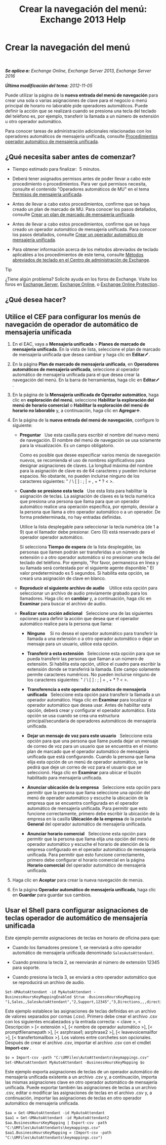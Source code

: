 ﻿---
title: 'Crear la navegación del menú: Exchange 2013 Help'
TOCTitle: Crear la navegación del menú
ms:assetid: 3cfc9a01-0a61-4d15-9561-621568dc30d9
ms:mtpsurl: https://technet.microsoft.com/es-es/library/Aa997471(v=EXCHG.150)
ms:contentKeyID: 49895584
ms.date: 05/22/2018
mtps_version: v=EXCHG.150
f1_keywords:
- Microsoft.Exchange.Management.SnapIn.Esm.OrganizationConfiguration.UnifiedMessaging.AutoAttendantKeyMappingControl
ms.translationtype: MT
---

# Crear la navegación del menú

 

_**Se aplica a:** Exchange Online, Exchange Server 2013, Exchange Server 2016_

_**Última modificación del tema:** 2012-11-05_

Puede utilizar la página de la **nueva entrada del menú de navegación** para crear una sola o varias asignaciones de clave para el negocio o menú principal de horario no laborable pide operadores automáticos. Puede definir la acción que se realizará cuando se presiona una tecla del teclado del teléfono es, por ejemplo, transferir la llamada a un número de extensión u otro operador automático.

Para conocer tareas de administración adicionales relacionadas con los operadores automáticos de mensajería unificada, consulte [Procedimientos operador automático de mensajería unificada](um-auto-attendant-procedures-exchange-2013-help.md).

## ¿Qué necesita saber antes de comenzar?

  - Tiempo estimado para finalizar:  5 minutos.

  - Deberá tener asignados permisos antes de poder llevar a cabo este procedimiento o procedimientos. Para ver qué permisos necesita, consulte el contenido "Operadores automáticos de MU" en el tema [Permisos de mensajería unificada](unified-messaging-permissions-exchange-2013-help.md).

  - Antes de llevar a cabo estos procedimientos, confirme que se haya creado un plan de marcado de MU. Para conocer los pasos detallados, consulte [Crear un plan de marcado de mensajería unificada](create-a-um-dial-plan-exchange-2013-help.md).

  - Antes de llevar a cabo estos procedimientos, confirme que se haya creado un operador automático de mensajería unificada. Para conocer los pasos detallados, consulte [Crear un operador automático de mensajería unificada](create-a-um-auto-attendant-exchange-2013-help.md).

  - Para obtener información acerca de los métodos abreviados de teclado aplicables a los procedimientos de este tema, consulte [Métodos abreviados de teclado en el Centro de administración de Exchange](keyboard-shortcuts-in-the-exchange-admin-center-exchange-online-protection-help.md).


> [!TIP]
> ¿Tiene algún problema? Solicite ayuda en los foros de Exchange. Visite los foros en <A href="https://go.microsoft.com/fwlink/p/?linkid=60612">Exchange Server</A>, <A href="https://go.microsoft.com/fwlink/p/?linkid=267542">Exchange Online</A>, o <A href="https://go.microsoft.com/fwlink/p/?linkid=285351">Exchange Online Protection</A>..



## ¿Qué desea hacer?

## Utilice el CEF para configurar los menús de navegación de operador de automático de mensajería unificada

1.  En el EAC, vaya a **Mensajería unificada** \> **Planes de marcado de mensajería unificada**. En la vista de lista, seleccione el plan de marcado de mensajería unificada que desea cambiar y haga clic en **Editar**![Icono Editar](images/Bb124582.6f53ccb2-1f13-4c02-bea0-30690e6ea71d(EXCHG.150).gif "Icono Editar").

2.  En la página **Plan de marcado de mensajería unificada**, en **Operadores automáticos de mensajería unificada**, seleccione al operador automático de mensajería unificada para el que desea crear la navegación del menú. En la barra de herramientas, haga clic en **Editar**![Icono Editar](images/Bb124582.6f53ccb2-1f13-4c02-bea0-30690e6ea71d(EXCHG.150).gif "Icono Editar").

3.  En la página de la **Mensajería unificada de Operador automático**, haga clic en **exploración del menú**, seleccione **Habilitar la exploración del menú de horario comercial** o **Habilitar la exploración del menú de horario no laborable** y, a continuación, haga clic en **Agregar**![Agregar icono](images/JJ218640.c1e75329-d6d7-4073-a27d-498590bbb558(EXCHG.150).gif "Agregar icono").

4.  En la página de la **nueva entrada del menú de navegación**, configure lo siguiente:
    
      - **Preguntar**   Use esta casilla para escribir el nombre del nuevo menú de navegación. El nombre del menú de navegación se usa solamente para la visualización. Es un campo obligatorio.
        
        Como es posible que desee especificar varios menús de navegación nuevos, se recomienda el uso de nombres significativos para designar asignaciones de claves. La longitud máxima del nombre para la asignación de clave es de 64 caracteres y pueden incluirse espacios. No obstante, no pueden incluirse ninguno de los caracteres siguientes: " / \\ \[ \] : ; | = , + \* ? \< \>.
    
      - **Cuando se presione esta tecla**   Use esta lista para habilitar la asignación de teclas. La asignación de claves es la tecla numérica que presiona una persona que llama para que un operador automático realice una operación específica, por ejemplo, desviar a la persona que llama a otro operador automático o a un operador. De forma predeterminada, no hay entradas definidas.
        
        Utilice la lista desplegable para seleccionar la tecla numérica (de 1 a 9) que el llamador debe presionar. Cero (0) está reservado para el operador operador automático.
        
        Si selecciona **Tiempo de espera** de la lista desplegable, las personas que llamen podrán ser transferidas a un número de extensión o a otro operador automático si no presionan una tecla del teclado del teléfono. Por ejemplo, "Por favor, permanezca en línea y su llamada será contestada por el siguiente agente disponible." El valor predeterminado es 5 segundos. Si habilita esta opción, se creará una asignación de clave en blanco.
    
      - **Reproducir el siguiente archivo de audio**    Utilice esta opción para seleccionar un archivo de audio previamente grabado para los llamadores. Haga clic en **cambiar** y, a continuación, haga clic en **Examinar** para buscar el archivo de audio.
    
      - **Realizar esta acción adicional**   Seleccione una de las siguientes opciones para definir la acción que desea que el operador automático realice para la persona que llama:
        
          - **Ninguno**    Si no desea el operador automático para transferir la llamada a una extensión o a otro operador automático o dejar un mensaje para un usuario, utilice esta opción.
        
          - **Transferir a esta extensión**   Seleccione esta opción para que se pueda transferir las personas que llaman a un número de extensión. Si habilita esta opción, utilice el cuadro para escribir la extensión donde se transferirá la llamada. Este campo solamente permite caracteres numéricos. No pueden incluirse ninguno de los caracteres siguientes: " / \\ \[ \] : ; | = , + \* ? \< \>.
        
          - **Transferencia a este operador automático de mensajería unificada**   Seleccione esta opción para transferir la llamada a un operador automático. Haga clic en **Examinar** para localizar el operador automático que desea usar. Antes de habilitar esta opción, deberá crear y configurar el operador automático. Esta opción se usa cuando se crea una estructura principal/secundaria de operadores automáticos de mensajería unificada.
        
          - **Dejar un mensaje de voz para este usuario**   Seleccione esta opción para que una persona que llame pueda dejar un mensaje de correo de voz para un usuario que se encuentra en el mismo plan de marcado que el operador automático de mensajería unificada que está configurando. Cuando la persona que llama elija esta opción de un menú de operador automático, se le pedirá que deje un correo de voz para el usuario que se seleccionó. Haga clic en **Examinar** para ubicar el buzón habilitado para mensajería unificada.
        
          - **Anunciar ubicación de la empresa**   Seleccione esta opción para permitir que la persona que llama seleccione una opción del menú de operador automático y escuche la ubicación de la empresa que se encuentra configurada en el operador automático de mensajería unificada. Para permitir que esto funcione correctamente, primero debe escribir la ubicación de la empresa en la casilla **Ubicación de la empresa** de la pestaña **General** del operador automático de mensajería unificada.
        
          - **Anunciar horario comercial**   Seleccione esta opción para permitir que la persona que llama elija una opción del menú de operador automático y escuche el horario de atención de la empresa configurado en el operador automático de mensajería unificada. Para permitir que esto funcione correctamente, primero debe configurar el horario comercial en la página **Horario comercial** del operador automático de mensajería unificada.

5.  Haga clic en **Aceptar** para crear la nueva navegación de menús.

6.  En la página **Operador automático de mensajería unificada**, haga clic en **Guardar** para guardar sus cambios.

## Usar el Shell para configurar asignaciones de teclas operador de automático de mensajería unificada

Este ejemplo permite asignaciones de teclas en horario de oficina para que:

  - Cuando los llamadores presione 1, se reenviará a otro operador automático de mensajería unificada denominado `SalesAutoAttendant`.

  - Cuando presiona la tecla 2, se reenviarán al número de extensión 12345 para soporte.

  - Cuando presiona la tecla 3, se enviará a otro operador automático que se reproducirá un archivo de audio.

<!-- end list -->

    Set-UMAutoAttendant -id MyAutoAttendant -BusinessHoursKeyMappingEnabled $true -BusinessHoursKeyMapping "1,Sales,,SalesAutoAttendant","2,Support,12345","3,Directions,,,directions.wav"

Este ejemplo establece las asignaciones de teclas definidas en un archivo de valores separados por comas (.csv). Primero debe crear el archivo .csv con los siguientes encabezados y la entrada correcta: \< clave \>, \< Descripción \> \[\< extensión \>\], \[\< nombre de operador automático \>\], \[\< promptfilenamepath \>\], \[\< asrphrase1; asrphrase2 \>\], \[\< leavevoicemailfor \>\], \[\< transfertomailbox \>\]. Los valores entre corchetes son opcionales. Después de crear el archivo .csv, importar el archivo .csv con el cmdlet **Import-csv** .

    $o = Import-csv -path "C:\UMFiles\AutoAttendants\keymappings.csv"
    Set-UMAutoAttendant MyAutoAttendant -BusinessHoursKeyMapping $o

Este ejemplo exporta asignaciones de teclas de un operador automático de mensajería unificada existente a un archivo .csv y, a continuación, importa las mismas asignaciones clave en otro operador automático de mensajería unificada. Puede exportar también las asignaciones de teclas a un archivo .csv, editar o modificar las asignaciones de teclas en el archivo .csv y, a continuación, importar las asignaciones de teclas en otro operador automático de mensajería unificada.

    $aa = Get-UMAutoAttendant -id MyAutoAttendant
    $aa1 = Get-UMAutoAttendant -id MyAutoAttendant2
    $aa.BusinessHoursKeyMapping | Export-csv -path "C:\UMFiles\AutoAttendants\keymappings.csv"
    $aa1.BusinessHoursKeyMapping = (Import-csv -path "C:\UMFiles\AutoAttendants\keymappings.csv")

